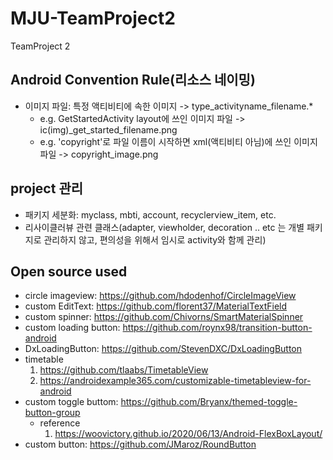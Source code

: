 # MJU-TeamProject2
TeamProject 2

## Android Convention Rule(리소스 네이밍)
* 이미지 파일: 특정 액티비티에 속한 이미지 -> type_activityname_filename.*
    * e.g. GetStartedActivity layout에 쓰인 이미지 파일 -> ic(img)_get_started_filename.png
    * e.g. 'copyright'로 파일 이름이 시작하면 xml(액티비티 아님)에 쓰인 이미지 파일 -> copyright_image.png

## project 관리
* 패키지 세분화: myclass, mbti, account, recyclerview_item, etc.
* 리사이클러뷰 관련 클래스(adapter, viewholder, decoration .. etc 는 개별 패키지로 관리하지 않고, 편의성을 위해서 임시로 activity와 함께 관리)

## Open source used
- circle imageview: https://github.com/hdodenhof/CircleImageView
- custom EditText: https://github.com/florent37/MaterialTextField
- custom spinner: https://github.com/Chivorns/SmartMaterialSpinner
- custom loading button: https://github.com/roynx98/transition-button-android
- DxLoadingButton: https://github.com/StevenDXC/DxLoadingButton
- timetable
  1. https://github.com/tlaabs/TimetableView
  2. https://androidexample365.com/customizable-timetableview-for-android
- custom toggle buttom: https://github.com/Bryanx/themed-toggle-button-group
  - reference
    1. https://woovictory.github.io/2020/06/13/Android-FlexBoxLayout/
- custom button: https://github.com/JMaroz/RoundButton

<!-- ## Get Started Activity -->
<!-- ![image](https://user-images.githubusercontent.com/43941383/114131739-1ab4a300-993e-11eb-8497-7c7785d186e0.png)-->

